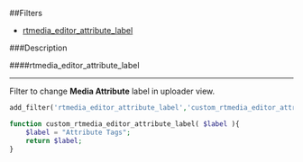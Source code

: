 ##Filters

* [rtmedia_editor_attribute_label](#rtmedia_editor_attribute_label)

###Description

####rtmedia_editor_attribute_label <a name="rtmedia_editor_attribute_label"></a>
***
Filter to change **Media Attribute** label in uploader view.

```php
add_filter('rtmedia_editor_attribute_label','custom_rtmedia_editor_attribute_label');

function custom_rtmedia_editor_attribute_label( $label ){
    $label = "Attribute Tags";
    return $label;
}
```
